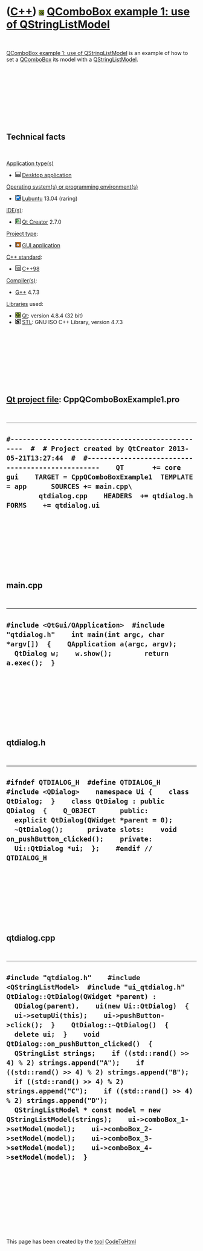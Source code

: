 
 

 

 

 

 

([C++](Cpp.md)) ![Qt](PicQt.png) [QComboBox example 1: use of QStringListModel](CppQComboBoxExample1.md)
==========================================================================================================

 

[QComboBox example 1: use of QStringListModel](CppQComboBoxExample1.md)
is an example of how to set a [QComboBox](CppQComboBox.md) its model
with a [QStringListModel](CppQStringListModel.md).

 

 

 

 

 

Technical facts
---------------

 

[Application type(s)](CppApplication.md)

-   ![Desktop](PicDesktop.png) [Desktop
    application](CppDesktopApplication.md)

[Operating system(s) or programming environment(s)](CppOs.md)

-   ![Lubuntu](PicLubuntu.png) [Lubuntu](CppLubuntu.md) 13.04 (raring)

[IDE(s)](CppIde.md):

-   ![Qt Creator](PicQtCreator.png) [Qt Creator](CppQtCreator.md) 2.7.0

[Project type](CppQtProjectType.md):

-   ![GUI](PicGui.png) [GUI application](CppGuiApplication.md)

[C++ standard](CppStandard.md):

-   ![C++98](PicCpp98.png) [C++98](Cpp98.md)

[Compiler(s)](CppCompiler.md):

-   [G++](CppGpp.md) 4.7.3

[Libraries](CppLibrary.md) used:

-   ![Qt](PicQt.png) [Qt](CppQt.md): version 4.8.4 (32 bit)
-   ![STL](PicStl.png) [STL](CppStl.md): GNU ISO C++ Library, version
    4.7.3

 

 

 

 

 

[Qt project file](CppQtProjectFile.md): CppQComboBoxExample1.pro
-----------------------------------------------------------------

 

  ----------------------------------------------------------------------------------------------------------------------------------------------------------------------------------------------------------------------------------------------------------------------------------------------------------------------------------------------------
  ` #-------------------------------------------------  #  # Project created by QtCreator 2013-05-21T13:27:44  #  #-------------------------------------------------    QT       += core gui    TARGET = CppQComboBoxExample1  TEMPLATE = app      SOURCES += main.cpp\          qtdialog.cpp    HEADERS  += qtdialog.h    FORMS    += qtdialog.ui `
  ----------------------------------------------------------------------------------------------------------------------------------------------------------------------------------------------------------------------------------------------------------------------------------------------------------------------------------------------------

 

 

 

 

 

main.cpp
--------

 

  ---------------------------------------------------------------------------------------------------------------------------------------------------------------------------------------
  ` #include <QtGui/QApplication>  #include "qtdialog.h"    int main(int argc, char *argv[])  {    QApplication a(argc, argv);    QtDialog w;    w.show();        return a.exec();  } `
  ---------------------------------------------------------------------------------------------------------------------------------------------------------------------------------------

 

 

 

 

 

qtdialog.h
----------

 

  ------------------------------------------------------------------------------------------------------------------------------------------------------------------------------------------------------------------------------------------------------------------------------------------------------------------------------------------------------
  ` #ifndef QTDIALOG_H  #define QTDIALOG_H    #include <QDialog>    namespace Ui {    class QtDialog;  }    class QtDialog : public QDialog  {    Q_OBJECT      public:    explicit QtDialog(QWidget *parent = 0);    ~QtDialog();      private slots:    void on_pushButton_clicked();    private:    Ui::QtDialog *ui;  };    #endif // QTDIALOG_H `
  ------------------------------------------------------------------------------------------------------------------------------------------------------------------------------------------------------------------------------------------------------------------------------------------------------------------------------------------------------

 

 

 

 

 

qtdialog.cpp
------------

 

  -------------------------------------------------------------------------------------------------------------------------------------------------------------------------------------------------------------------------------------------------------------------------------------------------------------------------------------------------------------------------------------------------------------------------------------------------------------------------------------------------------------------------------------------------------------------------------------------------------------------------------------------------------------------------------------------------------------------------------------------------------------------------------------------
  ` #include "qtdialog.h"    #include <QStringListModel>  #include "ui_qtdialog.h"    QtDialog::QtDialog(QWidget *parent) :    QDialog(parent),    ui(new Ui::QtDialog)  {    ui->setupUi(this);    ui->pushButton->click();  }    QtDialog::~QtDialog()  {    delete ui;  }    void QtDialog::on_pushButton_clicked()  {    QStringList strings;    if ((std::rand() >> 4) % 2) strings.append("A");    if ((std::rand() >> 4) % 2) strings.append("B");    if ((std::rand() >> 4) % 2) strings.append("C");    if ((std::rand() >> 4) % 2) strings.append("D");      QStringListModel * const model = new QStringListModel(strings);    ui->comboBox_1->setModel(model);    ui->comboBox_2->setModel(model);    ui->comboBox_3->setModel(model);    ui->comboBox_4->setModel(model);  } `
  -------------------------------------------------------------------------------------------------------------------------------------------------------------------------------------------------------------------------------------------------------------------------------------------------------------------------------------------------------------------------------------------------------------------------------------------------------------------------------------------------------------------------------------------------------------------------------------------------------------------------------------------------------------------------------------------------------------------------------------------------------------------------------------------

 

 

 

 

 

 

This page has been created by the [tool](Tools.md)
[CodeToHtml](ToolCodeToHtml.md)
